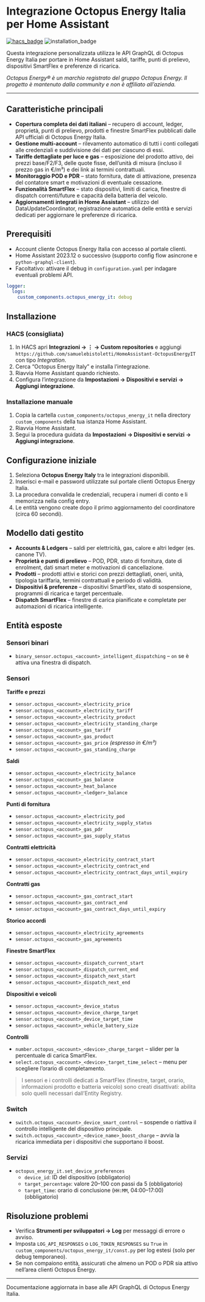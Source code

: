 # Integrazione Octopus Energy Italia per Home Assistant

[![hacs_badge](https://img.shields.io/badge/HACS-Custom-41BDF5.svg)](https://github.com/hacs/integration)
![installation_badge](https://img.shields.io/badge/dynamic/json?color=41BDF5&logo=home-assistant&label=utenti&suffix=%20installs&cacheSeconds=15600&url=https://analytics.home-assistant.io/custom_integrations.json&query=$.octopus_energy_it.total)

Questa integrazione personalizzata utilizza le API GraphQL di Octopus Energy Italia per portare in Home Assistant saldi, tariffe, punti di prelievo, dispositivi SmartFlex e preferenze di ricarica.

*Octopus Energy® è un marchio registrato del gruppo Octopus Energy. Il progetto è mantenuto dalla community e non è affiliato all’azienda.*

---

## Caratteristiche principali

- **Copertura completa dei dati italiani** – recupero di account, ledger, proprietà, punti di prelievo, prodotti e finestre SmartFlex pubblicati dalle API ufficiali di Octopus Energy Italia.
- **Gestione multi-account** – rilevamento automatico di tutti i conti collegati alle credenziali e suddivisione dei dati per ciascuno di essi.
- **Tariffe dettagliate per luce e gas** – esposizione del prodotto attivo, dei prezzi base/F2/F3, delle quote fisse, dell’unità di misura (incluso il prezzo gas in €/m³) e dei link ai termini contrattuali.
- **Monitoraggio POD e PDR** – stato fornitura, date di attivazione, presenza del contatore smart e motivazioni di eventuale cessazione.
- **Funzionalità SmartFlex** – stato dispositivi, limiti di carica, finestre di dispatch correnti/future e capacità della batteria del veicolo.
- **Aggiornamenti integrati in Home Assistant** – utilizzo del DataUpdateCoordinator, registrazione automatica delle entità e servizi dedicati per aggiornare le preferenze di ricarica.

## Prerequisiti

- Account cliente Octopus Energy Italia con accesso al portale clienti.
- Home Assistant 2023.12 o successivo (supporto config flow asincrone e `python-graphql-client`).
- Facoltativo: attivare il debug in `configuration.yaml` per indagare eventuali problemi API.

```yaml
logger:
  logs:
    custom_components.octopus_energy_it: debug
```

## Installazione

### HACS (consigliata)

1. In HACS apri **Integrazioni → ⋮ → Custom repositories** e aggiungi `https://github.com/samuelebistoletti/HomeAssistant-OctopusEnergyIT` con tipo *Integration*.
2. Cerca “Octopus Energy Italy” e installa l’integrazione.
3. Riavvia Home Assistant quando richiesto.
4. Configura l’integrazione da **Impostazioni → Dispositivi e servizi → Aggiungi integrazione**.

### Installazione manuale

1. Copia la cartella `custom_components/octopus_energy_it` nella directory `custom_components` della tua istanza Home Assistant.
2. Riavvia Home Assistant.
3. Segui la procedura guidata da **Impostazioni → Dispositivi e servizi → Aggiungi integrazione**.

## Configurazione iniziale

1. Seleziona **Octopus Energy Italy** tra le integrazioni disponibili.
2. Inserisci e-mail e password utilizzate sul portale clienti Octopus Energy Italia.
3. La procedura convalida le credenziali, recupera i numeri di conto e li memorizza nella config entry.
4. Le entità vengono create dopo il primo aggiornamento del coordinatore (circa 60 secondi).

## Modello dati gestito

- **Accounts & Ledgers** – saldi per elettricità, gas, calore e altri ledger (es. canone TV).
- **Proprietà e punti di prelievo** – POD, PDR, stato di fornitura, date di enrolment, dati smart meter e motivazioni di cancellazione.
- **Prodotti** – prodotti attivi e storici con prezzi dettagliati, oneri, unità, tipologia tariffaria, termini contrattuali e periodo di validità.
- **Dispositivi & preferenze** – dispositivi SmartFlex, stato di sospensione, programmi di ricarica e target percentuale.
- **Dispatch SmartFlex** – finestre di carica pianificate e completate per automazioni di ricarica intelligente.

## Entità esposte

### Sensori binari

- `binary_sensor.octopus_<account>_intelligent_dispatching` – `on` se è attiva una finestra di dispatch.

### Sensori

**Tariffe e prezzi**
- `sensor.octopus_<account>_electricity_price`
- `sensor.octopus_<account>_electricity_tariff`
- `sensor.octopus_<account>_electricity_product`
- `sensor.octopus_<account>_electricity_standing_charge`
- `sensor.octopus_<account>_gas_tariff`
- `sensor.octopus_<account>_gas_product`
- `sensor.octopus_<account>_gas_price` *(espresso in €/m³)*
- `sensor.octopus_<account>_gas_standing_charge`

**Saldi**
- `sensor.octopus_<account>_electricity_balance`
- `sensor.octopus_<account>_gas_balance`
- `sensor.octopus_<account>_heat_balance`
- `sensor.octopus_<account>_<ledger>_balance`

**Punti di fornitura**
- `sensor.octopus_<account>_electricity_pod`
- `sensor.octopus_<account>_electricity_supply_status`
- `sensor.octopus_<account>_gas_pdr`
- `sensor.octopus_<account>_gas_supply_status`

**Contratti elettricità**
- `sensor.octopus_<account>_electricity_contract_start`
- `sensor.octopus_<account>_electricity_contract_end`
- `sensor.octopus_<account>_electricity_contract_days_until_expiry`

**Contratti gas**
- `sensor.octopus_<account>_gas_contract_start`
- `sensor.octopus_<account>_gas_contract_end`
- `sensor.octopus_<account>_gas_contract_days_until_expiry`

**Storico accordi**
- `sensor.octopus_<account>_electricity_agreements`
- `sensor.octopus_<account>_gas_agreements`

**Finestre SmartFlex**
- `sensor.octopus_<account>_dispatch_current_start`
- `sensor.octopus_<account>_dispatch_current_end`
- `sensor.octopus_<account>_dispatch_next_start`
- `sensor.octopus_<account>_dispatch_next_end`

**Dispositivi e veicoli**
- `sensor.octopus_<account>_device_status`
- `sensor.octopus_<account>_device_charge_target`
- `sensor.octopus_<account>_device_target_time`
- `sensor.octopus_<account>_vehicle_battery_size`

**Controlli**
- `number.octopus_<account>_<device>_charge_target` – slider per la percentuale di carica SmartFlex.
- `select.octopus_<account>_<device>_target_time_select` – menu per scegliere l’orario di completamento.

> I sensori e i controlli dedicati a SmartFlex (finestre, target, orario, informazioni prodotto e batteria veicolo) sono creati disattivati: abilita solo quelli necessari dall’Entity Registry.

### Switch

- `switch.octopus_<account>_device_smart_control` – sospende o riattiva il controllo intelligente del dispositivo principale.
- `switch.octopus_<account>_<device_name>_boost_charge` – avvia la ricarica immediata per i dispositivi che supportano il boost.

### Servizi

- `octopus_energy_it.set_device_preferences`
  - `device_id`: ID del dispositivo (obbligatorio)
  - `target_percentage`: valore 20–100 con passi da 5 (obbligatorio)
  - `target_time`: orario di conclusione (`HH:MM`, 04:00–17:00) (obbligatorio)

## Risoluzione problemi

- Verifica **Strumenti per sviluppatori → Log** per messaggi di errore o avviso.
- Imposta `LOG_API_RESPONSES` o `LOG_TOKEN_RESPONSES` su `True` in `custom_components/octopus_energy_it/const.py` per log estesi (solo per debug temporaneo).
- Se non compaiono entità, assicurati che almeno un POD o PDR sia attivo nell’area clienti Octopus Energy.

---

Documentazione aggiornata in base alle API GraphQL di Octopus Energy Italia.
